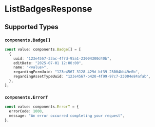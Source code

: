 # ListBadgesResponse


## Supported Types

### `components.Badge[]`

```typescript
const value: components.Badge[] = [
  {
    uuid: "123e4567-33ac-4f7d-95a1-23004300d40b",
    editDate: "2025-07-01 12:00:00",
    name: "<value>",
    regardingFormUuid: "123e4567-3128-429d-bf39-23004bb49e0b",
    regardingAssetTypeUuid: "123e4567-b420-4f99-97c7-23004e84afab",
  },
];
```

### `components.ErrorT`

```typescript
const value: components.ErrorT = {
  errorCode: 1000,
  message: "An error occurred completing your request",
};
```

